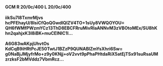 #### GCM R 20/0c/400 L 20/0c/400
**iikSu7l8TxmrMjvs**<br/>**hcPFEhayU/8lsiCfQoQGwdlQIZV4TO+1sUy8VWQOYOU=**<br/>**QH6fWMfPWzmYCz13ThD8EBCFRruMivRlaANNvM3zVBOtoMEx/SU8hKhn2qahjxK3l8iBK+muCElNlC1l...**<br/><br/>
**A6G83wAKpjUhvtOs**<br/>**KdCqB9iHRtPcJE50TwtJ1BZzP9QUNABlZmYsXhri6Sw=**<br/>**g0NaBjJMjyfrMo+z9y0KNjj+oV2vvt9pPhaPHtdaRiX5atEjTSx91suRsaUMzrzksF2bMVddz7VbmRcz...**